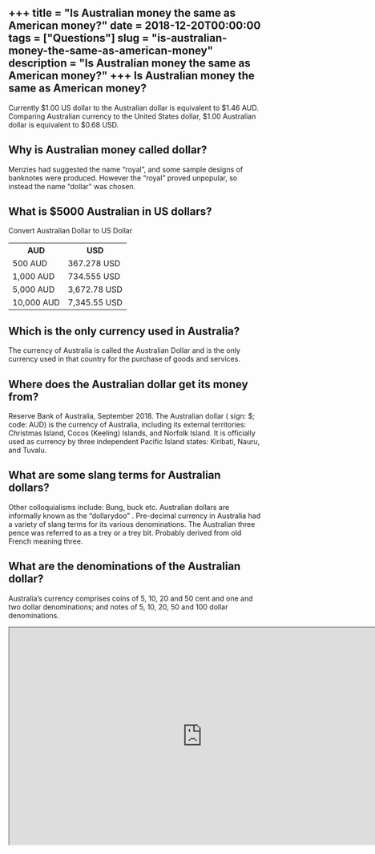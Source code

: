 +++
title = "Is Australian money the same as American money?"
date = 2018-12-20T00:00:00
tags = ["Questions"]
slug = "is-australian-money-the-same-as-american-money"
description = "Is Australian money the same as American money?"
+++
Is Australian money the same as American money?
-----------------------------------------------

Currently $1.00 US dollar to the Australian dollar is equivalent to $1.46 AUD. Comparing Australian currency to the United States dollar, $1.00 Australian dollar is equivalent to $0.68 USD.

Why is Australian money called dollar?
--------------------------------------

Menzies had suggested the name “royal”, and some sample designs of banknotes were produced. However the “royal” proved unpopular, so instead the name “dollar” was chosen.

What is $5000 Australian in US dollars?
---------------------------------------

Convert Australian Dollar to US Dollar

<table><tr><th>AUD</th><th>USD</th></tr><tr><td>500 AUD</td><td>367.278 USD</td></tr><tr><td>1,000 AUD</td><td>734.555 USD</td></tr><tr><td>5,000 AUD</td><td>3,672.78 USD</td></tr><tr><td>10,000 AUD</td><td>7,345.55 USD</td></tr></table>

Which is the only currency used in Australia?
---------------------------------------------

The currency of Australia is called the Australian Dollar and is the only currency used in that country for the purchase of goods and services.

Where does the Australian dollar get its money from?
----------------------------------------------------

Reserve Bank of Australia, September 2018. The Australian dollar ( sign: $; code: AUD) is the currency of Australia, including its external territories: Christmas Island, Cocos (Keeling) Islands, and Norfolk Island. It is officially used as currency by three independent Pacific Island states: Kiribati, Nauru, and Tuvalu.

What are some slang terms for Australian dollars?
-------------------------------------------------

Other colloquialisms include: Bung, buck etc. Australian dollars are informally known as the “dollarydoo” . Pre-decimal currency in Australia had a variety of slang terms for its various denominations. The Australian three pence was referred to as a trey or a trey bit. Probably derived from old French meaning three.

What are the denominations of the Australian dollar?
----------------------------------------------------

Australia’s currency comprises coins of 5, 10, 20 and 50 cent and one and two dollar denominations; and notes of 5, 10, 20, 50 and 100 dollar denominations.

<iframe allow="accelerometer; autoplay; clipboard-write; encrypted-media; gyroscope; picture-in-picture" allowfullscreen="" class="__youtube_prefs__  epyt-is-override  no-lazyload" data-no-lazy="1" data-origheight="433" data-origwidth="770" data-skipgform_ajax_framebjll="" height="433" id="_ytid_45797" loading="lazy" src="https://www.youtube.com/embed/IejG8jDKQiI?enablejsapi=1&autoplay=0&cc_load_policy=0&cc_lang_pref=&iv_load_policy=1&loop=0&modestbranding=0&rel=1&fs=1&playsinline=0&autohide=2&theme=dark&color=red&controls=1&" title="YouTube player" width="770"></iframe>